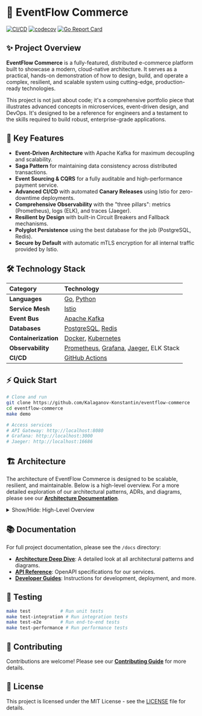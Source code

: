 # 🏪 EventFlow Commerce

[![CI/CD](https://github.com/Kalaganov-Konstantin/eventflow-commerce/actions/workflows/main.yml/badge.svg)](https://github.com/Kalaganov-Konstantin/eventflow-commerce/actions/workflows/main.yml)
[![codecov](https://codecov.io/gh/Kalaganov-Konstantin/eventflow-commerce/branch/main/graph/badge.svg)](https://codecov.io/gh/Kalaganov-Konstantin/eventflow-commerce)
[![Go Report Card](https://goreportcard.com/badge/github.com/Kalaganov-Konstantin/eventflow-commerce)](https://goreportcard.com/report/github.com/Kalaganov-Konstantin/eventflow-commerce)

## ✨ Project Overview

**EventFlow Commerce** is a fully-featured, distributed e-commerce platform built to showcase a modern, cloud-native architecture. It serves as a practical, hands-on demonstration of how to design, build, and operate a complex, resilient, and scalable system using cutting-edge, production-ready technologies.

This project is not just about code; it's a comprehensive portfolio piece that illustrates advanced concepts in microservices, event-driven design, and DevOps. It's designed to be a reference for engineers and a testament to the skills required to build robust, enterprise-grade applications.

## 🚀 Key Features

- **Event-Driven Architecture** with Apache Kafka for maximum decoupling and scalability.
- **Saga Pattern** for maintaining data consistency across distributed transactions.
- **Event Sourcing & CQRS** for a fully auditable and high-performance payment service.
- **Advanced CI/CD** with automated **Canary Releases** using Istio for zero-downtime deployments.
- **Comprehensive Observability** with the "three pillars": metrics (Prometheus), logs (ELK), and traces (Jaeger).
- **Resilient by Design** with built-in Circuit Breakers and Fallback mechanisms.
- **Polyglot Persistence** using the best database for the job (PostgreSQL, Redis).
- **Secure by Default** with automatic mTLS encryption for all internal traffic provided by Istio.

## 🛠️ Technology Stack

| Category | Technology |
| :--- | :--- |
| **Languages** | [Go](https://golang.org/), [Python](https://www.python.org/) |
| **Service Mesh** | [Istio](https://istio.io/) |
| **Event Bus** | [Apache Kafka](https://kafka.apache.org/) |
| **Databases** | [PostgreSQL](https://www.postgresql.org/), [Redis](https://redis.io/) |
| **Containerization**| [Docker](https://www.docker.com/), [Kubernetes](https://kubernetes.io/) |
| **Observability** | [Prometheus](https://prometheus.io/), [Grafana](https://grafana.com/), [Jaeger](https://www.jaegertracing.io/), ELK Stack |
| **CI/CD** | [GitHub Actions](https://github.com/features/actions) |

## ⚡ Quick Start

```bash
# Clone and run
git clone https://github.com/Kalaganov-Konstantin/eventflow-commerce
cd eventflow-commerce
make demo

# Access services
# API Gateway: http://localhost:8080
# Grafana: http://localhost:3000
# Jaeger: http://localhost:16686
```

## 🏗️ Architecture

The architecture of EventFlow Commerce is designed to be scalable, resilient, and maintainable. Below is a high-level overview. For a more detailed exploration of our architectural patterns, ADRs, and diagrams, please see our **[Architecture Documentation](./docs/architecture/README.md)**.

<details>
<summary>Show/Hide: High-Level Overview</summary>

```mermaid
graph LR
    subgraph "User Layer"
        CLIENTS["Clients<br>(Web, Mobile, API)"]
    end

    subgraph "Gateway Layer"
        LB["Load Balancer"]
        GW["API Gateway"]
    end

    subgraph "Shared Infrastructure"
        KAFKA["Event Bus<br>(Apache Kafka)"]
        OBS["Observability<br>(Prometheus, Grafana, Jaeger, ELK)"]
    end

    CLIENTS --> LB --> GW

    subgraph Services [Core Services]
        direction TB
        OS["Order Service<br>(Go, PostgreSQL)"]
        PS["Payment Service<br>(Go, PostgreSQL)"]
        IS["Inventory Service<br>(Go, PostgreSQL)"]
        NS["Notification Service<br>(Python)"]
    end

    GW --> OS
    GW --> PS
    GW --> IS

    Services -- "Events" --> KAFKA
    Services -- "Logs, Metrics, Traces" --> OBS
```

</details>

## 📚 Documentation

For full project documentation, please see the `/docs` directory:

- **[Architecture Deep Dive](./docs/architecture/README.md)**: A detailed look at all architectural patterns and diagrams.
- **[API Reference](./docs/api/README.md)**: OpenAPI specifications for our services.
- **[Developer Guides](./docs/guides/)**: Instructions for development, deployment, and more.

## 🧪 Testing

```bash
make test           # Run unit tests
make test-integration # Run integration tests
make test-e2e       # Run end-to-end tests
make test-performance # Run performance tests
```

## 🤝 Contributing

Contributions are welcome! Please see our **[Contributing Guide](./CONTRIBUTING.md)** for more details.

## 📄 License

This project is licensed under the MIT License - see the [LICENSE](./LICENSE) file for details.
